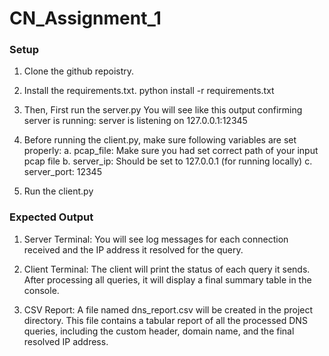 # CN_Assignment_1

### Setup

1. Clone the github repoistry.

2. Install the requirements.txt.
   python install -r  requirements.txt
   
3. Then, First run the server.py
   You will see like this output confirming server is running:
   server is listening on 127.0.0.1:12345
   
4. Before running the client.py, make sure following variables are set properly:
   a. pcap_file: Make sure you had set correct path of your input pcap file
   b. server_ip: Should be set to 127.0.0.1 (for running locally)
   c. server_port: 12345

5. Run the client.py

### Expected Output
1. Server Terminal: You will see log messages for each connection received and the IP address it resolved for the query.

2. Client Terminal: The client will print the status of each query it sends. After processing all queries, it will display a final summary table in the console.

3. CSV Report: A file named dns_report.csv will be created in the project directory. This file contains a tabular report of all the processed DNS queries, including the custom header, domain name, and the final resolved IP address.
